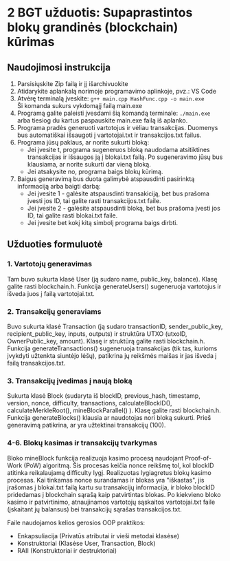 # 2 BGT užduotis: Supaprastintos blokų grandinės (blockchain) kūrimas
## Naudojimosi instrukcija
1. Parsisiųskite Zip failą ir jį išarchivuokite
2. Atidarykite aplankalą norimoje programavimo aplinkoje, pvz.: VS Code
3. Atvėrę terminalą įveskite: `g++ main.cpp HashFunc.cpp -o main.exe`  <br> Ši komanda sukurs vykdomąjį failą main.exe
4. Programą galite paleisti įvesdami šią komandą terminale: `./main.exe` arba tiesiog du kartus paspauskite main.exe failą iš aplanko.
5. Programa pradės generuoti vartotojus ir vėliau transakcijas. Duomenys bus automatiškai išsaugoti į vartotojai.txt ir transakcijos.txt failus.
6. Programa jūsų paklaus, ar norite sukurti bloką:
   * Jei įvesite t, programa sugeneruos bloką naudodama atsitiktines transakcijas ir išsaugos ją į blokai.txt failą. Po sugeneravimo jūsų bus klausiama, ar norite sukurti dar vieną bloką.
   * Jei atsakysite no, programa baigs blokų kūrimą.
7. Baigus generavimą bus duota galimybė atspausdinti pasirinktą informaciją arba baigti darbą:
   * Jei įvesite 1 - galėsite atspausdinti transakiciją, bet bus prašoma įvesti jos ID, tai galite rasti transakcijos.txt faile.
   * Jei įvesite 2 - galėsite atspausdinti  bloką, bet bus prašoma įvesti jos ID, tai galite rasti blokai.txt faile.
   * Jei įvesite bet kokį kitą simbolį programa baigs dirbti.
## Užduoties formuluotė
### 1. Vartotojų generavimas
Tam buvo sukurta klasė User (ją sudaro name, public_key, balance). Klasę galite rasti blockchain.h.
Funkcija  generateUsers() sugeneruoja vartotojus ir išveda juos į failą vartotojai.txt.

### 2. Transakcijų generaviams
Buvo sukurta klasė Transaction (ją sudaro transactionID, sender_public_key, recipient_public_key, inputs, outputs) ir struktūra UTXO (utxoID, OwnerPublic_key, amount). Klasę ir struktūrą galite rasti blockchain.h. 
Funkcija  generateTransactions() sugeneruoja transakcijas (tik tas, kurioms įvykdyti užtenkta siuntėjo lėšų), patikrina jų reikšmės maišas ir jas išveda į failą transakcijos.txt. 

### 3. Transakcijų įvedimas į naują bloką
Sukurta klasė Block (sudaryta iš blockID, previous_hash, timestamp, version, nonce, difficulty,  transactions, calculateBlockID(), calculateMerkleRoot(), mineBlockParallel() ). Klasę galite rasti blockchain.h.
Funkcija  generateBlocks() klausia ar naudotojas nori bloką sukurti. Prieš generavimą patikrina, ar yra užtektinai transakcijų (100).

### 4-6. Blokų kasimas ir transakcijų tvarkymas
Bloko mineBlock funkcija realizuoja kasimo procesą naudojant Proof-of-Work (PoW) algoritmą. Šis procesas keičia nonce reikšmę tol, kol blockID atitinka reikalaujamą difficulty lygį. Realizuotas lygiagretus blokų kasimo procesas.  Kai tinkamas nonce surandamas ir blokas yra "iškastas", jis įrašomas į blokai.txt failą kartu su transakcijų informacija, ir bloko blockID pridedamas į blockchain sąrašą kaip patvirtintas blokas. Po kiekvieno bloko kasimo ir patvirtinimo, atnaujinamos vartotojų sąskaitos vartotojai.txt faile (įskaitant jų balansus) bei transakcijų sąrašas transakcijos.txt.

Faile naudojamos kelios gerosios OOP praktikos: 
  + Enkapsuliacija (Privatūs atributai ir vieši metodai klasėse)
  + Konstruktoriai (Klasėse User, Transaction, Block)
  + RAII (Konstruktoriai ir destruktoriai)

